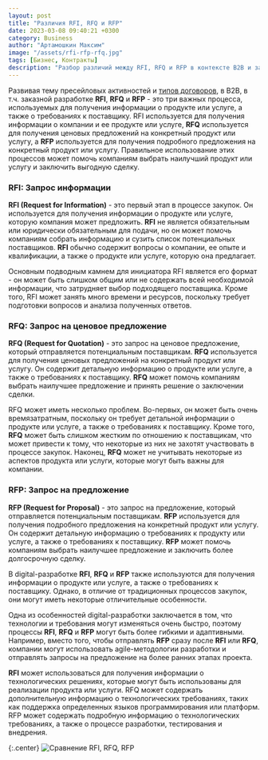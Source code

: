 ```yaml
---
layout: post
title: "Различия RFI, RFQ и RFP"
date: 2023-03-08 09:40:21 +0300
category: Business
author: "Артамошкин Максим"
image: "/assets/rfi-rfp-rfq.jpg"
tags: [Бизнес, Контракты]
description: "Разбор различий между RFI, RFQ и RFP в контексте B2B и заказной разработки. RFI используется для получения информации о компании и ее продукте или услуге, RFQ используется для получения ценовых предложений на конкретный продукт или услугу, а RFP используется для получения подробного предложения на конкретный продукт или услугу. Каждый процесс имеет свои преимущества и недостатки, и правильное использование их может помочь компаниям выбрать наилучший продукт или услугу и заключить выгодную сделку."
---
```


Развивая тему пресейловых активностей и [типов договоров](https://blog.zverit.com/business/2023/03/04/5-types-development-contracts/), в B2B, в т.ч. заказной разработке **RFI**, **RFQ** и **RFP** - это три важных процесса, используемых для получения информации о продукте или услуге, а также о требованиях к поставщику. RFI используется для получения информации о компании и ее продукте или услуге, **RFQ** используется для получения ценовых предложений на конкретный продукт или услугу, а **RFP** используется для получения подробного предложения на конкретный продукт или услугу. Правильное использование этих процессов может помочь компаниям выбрать наилучший продукт или услугу и заключить выгодную сделку.
<!-- more -->
### RFI: Запрос информации

**RFI (Request for Information)** - это первый этап в процессе закупок. Он используется для получения информации о продукте или услуге, которую компания может предложить. **RFI** не является обязательным или юридически обязательным для подачи, но он может помочь компаниям собрать информацию и сузить список потенциальных поставщиков. **RFI** обычно содержит вопросы о компании, ее опыте и квалификации, а также о продукте или услуге, которую она предлагает.

Основным подводным камнем для инициатора RFI является его формат - он может быть слишком общим или не содержать всей необходимой информации, что затрудняет выбор подходящего поставщика. Кроме того, RFI может занять много времени и ресурсов, поскольку требует подготовки вопросов и анализа полученных ответов.

### RFQ: Запрос на ценовое предложение

**RFQ (Request for Quotation)** - это запрос на ценовое предложение, который отправляется потенциальным поставщикам. **RFQ** используется для получения ценовых предложений на конкретный продукт или услугу. Он содержит детальную информацию о продукте или услуге, а также о требованиях к поставщику. **RFQ** может помочь компаниям выбрать наилучшее предложение и принять решение о заключении сделки.

RFQ может иметь несколько проблем. Во-первых, он может быть очень времязатратным, поскольку он требует детальной информации о продукте или услуге, а также о требованиях к поставщику. Кроме того, **RFQ** может быть слишком жестким по отношению к поставщикам, что может привести к тому, что некоторые из них не захотят участвовать в процессе закупок. Наконец, **RFQ** может не учитывать некоторые из аспектов продукта или услуги, которые могут быть важны для компании.

### RFP: Запрос на предложение

**RFP (Request for Proposal)** - это запрос на предложение, который отправляется потенциальным поставщикам. **RFP** используется для получения подробного предложения на конкретный продукт или услугу. Он содержит детальную информацию о требованиях к продукту или услуге, а также о требованиях к поставщику. **RFP** может помочь компаниям выбрать наилучшее предложение и заключить более долгосрочную сделку.

В digital-разработке **RFI**, **RFQ** и **RFP** также используются для получения информации о продукте или услуге, а также о требованиях к поставщику. Однако, в отличие от традиционных процессов закупок, они могут иметь некоторые отличительные особенности.

Одна из особенностей digital-разработки заключается в том, что технологии и требования могут изменяться очень быстро, поэтому процессы **RFI**, **RFQ** и **RFP** могут быть более гибкими и адаптивными. Например, вместо того, чтобы отправлять **RFP** сразу после **RFI** или **RFQ**, компании могут использовать agile-методологии разработки и отправлять запросы на предложение на более ранних этапах проекта.

**RFI** может использоваться для получения информации о технологических решениях, которые могут быть использованы для реализации продукта или услуги. RFQ может содержать дополнительную информацию о технологических требованиях, таких как поддержка определенных языков программирования или платформ. RFP может содержать подробную информацию о технологических требованиях, а также о процессе разработки, тестирования и внедрения.

{:.center}
![Сравнение RFI, RFQ, RFP](https://blog.zverit.com/assets/rfi-rfq-rfp.png)